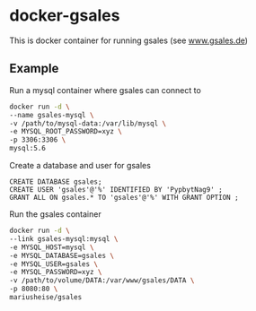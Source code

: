 # docker-gsales

This is docker container for running gsales (see www.gsales.de)

## Example

Run a mysql container where gsales can connect to

```bash
docker run -d \
--name gsales-mysql \
-v /path/to/mysql-data:/var/lib/mysql \
-e MYSQL_ROOT_PASSWORD=xyz \
-p 3306:3306 \
mysql:5.6
```

Create a database and user for gsales

```mysql
CREATE DATABASE gsales;
CREATE USER 'gsales'@'%' IDENTIFIED BY 'PypbytNag9' ;
GRANT ALL ON gsales.* TO 'gsales'@'%' WITH GRANT OPTION ;
```

Run the gsales container

```bash
docker run -d \
--link gsales-mysql:mysql \
-e MYSQL_HOST=mysql \
-e MYSQL_DATABASE=gsales \
-e MYSQL_USER=gsales \
-e MYSQL_PASSWORD=xyz \
-v /path/to/volume/DATA:/var/www/gsales/DATA \
-p 8080:80 \
mariusheise/gsales
```
